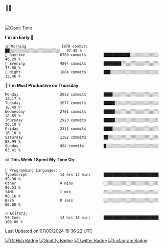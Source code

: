 ### 🤙🍺

<!-- <a href="https://github-readme-stats.vercel.app/api?username=hzak2xx&count_private=true&show_icons=true&theme=dracula">
  <img align="center" src="https://github-readme-stats.vercel.app/api?username=hzak2xx&count_private=true&show_icons=true&theme=dracula" />
</a>
</br> -->
</br>

<!--START_SECTION:waka-->
![Code Time](http://img.shields.io/badge/Code%20Time-3%2C529%20hrs%2033%20mins-blue)

**I'm an Early 🐤** 

```text
🌞 Morning                1079 commits        ██░░░░░░░░░░░░░░░░░░░░░░░   07.45 % 
🌆 Daytime                6703 commits        ████████████░░░░░░░░░░░░░   46.29 % 
🌃 Evening                4894 commits        ████████░░░░░░░░░░░░░░░░░   33.80 % 
🌙 Night                  1804 commits        ███░░░░░░░░░░░░░░░░░░░░░░   12.46 % 
```
📅 **I'm Most Productive on Thursday** 

```text
Monday                   2052 commits        ████░░░░░░░░░░░░░░░░░░░░░   14.17 % 
Tuesday                  2677 commits        █████░░░░░░░░░░░░░░░░░░░░   18.49 % 
Wednesday                2701 commits        █████░░░░░░░░░░░░░░░░░░░░   18.65 % 
Thursday                 2923 commits        █████░░░░░░░░░░░░░░░░░░░░   20.19 % 
Friday                   2331 commits        ████░░░░░░░░░░░░░░░░░░░░░   16.10 % 
Saturday                 1302 commits        ██░░░░░░░░░░░░░░░░░░░░░░░   08.99 % 
Sunday                   494 commits         █░░░░░░░░░░░░░░░░░░░░░░░░   03.41 % 
```


📊 **This Week I Spent My Time On** 

```text
💬 Programming Languages: 
TypeScript               14 hrs 12 mins      █████████████████████████   99.30 % 
Other                    4 mins              ░░░░░░░░░░░░░░░░░░░░░░░░░   00.53 % 
YAML                     1 min               ░░░░░░░░░░░░░░░░░░░░░░░░░   00.16 % 
Bash                     0 secs              ░░░░░░░░░░░░░░░░░░░░░░░░░   00.00 % 

🔥 Editors: 
VS Code                  14 hrs 18 mins      █████████████████████████   100.00 % 
```


 Last Updated on 07/09/2024 19:36:22 UTC
<!--END_SECTION:waka-->

[![GitHub Badge](https://img.shields.io/badge/GitHub-100000?style=for-the-badge&logo=github&logoColor=white)](https://github.com/hzak2xx)
[![Spotify Badge](https://img.shields.io/badge/Spotify-1ED760?&style=for-the-badge&logo=spotify&logoColor=white)](https://open.spotify.com/user/uf90s6sbbh75a1mt44clkhkvf)
[![Twitter Badge](https://img.shields.io/badge/Twitter-1DA1F2?style=for-the-badge&logo=twitter&logoColor=white)](https://twitter.com/hzak2xx)
[![Instagram Badge](https://img.shields.io/badge/Instagram-E4405F?style=for-the-badge&logo=instagram&logoColor=white)](https://www.instagram.com/hzak2xx/)
